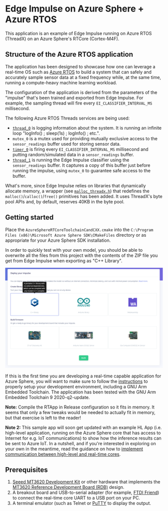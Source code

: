 ﻿# Edge Impulse on Azure Sphere + Azure RTOS

This application is an example of Edge Impulse running on Azure RTOS (ThreadX) on an Azure Sphere's RTCore (Cortex-M4F).

## Structure of the Azure RTOS application

The application has been designed to showcase how one can leverage a real-time OS such as [Azure RTOS](https://azure.microsoft.com/services/rtos/) to build a system that can safely and accurately sample sensor data at a fixed frequency while, at the same time, running a compute-heavy machine learning workload.

The configuration of the application is derived from the parameters of the "impulse" that's been trained and exported from Edge Impulse. For example, the sampling thread will fire every `EI_CLASSIFIER_INTERVAL_MS` millisecond.

The following Azure RTOS Threads services are being used:

- [`thread_0`](src/demo_threadx.c#L90) is logging information about the system. It is running an infinite loop "logInfo() ; sleep(1s) ; logInfo() ; etc.".
- `mutex_0` is a mutex used for providing mutually exclusive access to the `sensor_readings` buffer used for storing sensor data.
- [`timer_0`](src/demo_threadx.c#L157) is firing every `EI_CLASSIFIER_INTERVAL_MS` millisecond and putting random/simulated data in a `sensor_readings` buffer.
- [`thread_1`](src/demo_threadx.c#L116) is running the Edge Impulse classifier using the `sensor_readings` buffer. It captures a copy of this buffer just before running the impulse, using `mutex_0` to guarantee safe access to the buffer.

What's more, since Edge Impulse relies on libraries that dynamically allocate memory, a wrapper (see [`malloc_threadx.h`](src/malloc_threadx.h)) that redefines the `malloc()`/`calloc()`/`free()` primitives has been added. It uses ThreadX's byte pool APIs and, by default, reserves 40KB in the byte pool.

## Getting started

Place the `AzureSphereRTCoreToolchainCandCXX.cmake` into the `C:\Program Files (x86)\Microsoft Azure Sphere SDK\CMakeFiles` directory or as appropriate for your Azure Sphere SDK installation.

In order to quickly test with your own model, you should be able to overwrite all the files from this project with the contents of the ZIP file you get from Edge Impulse when exporting as "C++ Library".

![](assets/edge-impulse-deploy.png)

If this is the first time you are developing a real-time capable application for Azure Sphere, you will want to make sure to follow the [instructions](https://docs.microsoft.com/en-us/azure-sphere/install/qs-real-time-application) to properly setup your development environment, including a GNU Arm Embedded Toolchain. The application has been tested with the GNU Arm Embedded Toolchain 9 2020-q2-update.

__Note:__ Compile the RTApp in Release configuration so it fits in memory. It seems that only a few tweaks would be needed to actually fit in memory, but that exercise is left to the reader!

__Note 2:__ This sample app will soon get updated with an example HL App (i.e. high-level application, running on the Azure Sphere core that has access to Internet for e.g. IoT communications) to show how the inference results can be sent to Azure IoT. In a nutshell, and if you're interested in exploring on your own in the meantime, read the guidance on how to [implement communication between high-level and real-time cores](https://docs.microsoft.com/en-us/azure-sphere/app-development/inter-app-communication).

## Prerequisites

1. [Seeed MT3620 Development Kit](https://aka.ms/azurespheredevkits) or other hardware that implements the [MT3620 Reference Development Board (RDB)](https://docs.microsoft.com/azure-sphere/hardware/mt3620-reference-board-design) design.
1. A breakout board and USB-to-serial adapter (for example, [FTDI Friend](https://www.digikey.com/catalog/en/partgroup/ftdi-friend/60311)) to connect the real-time core UART to a USB port on your PC. 
1. A terminal emulator (such as Telnet or [PuTTY](https://www.chiark.greenend.org.uk/~sgtatham/putty/) to display the output.
